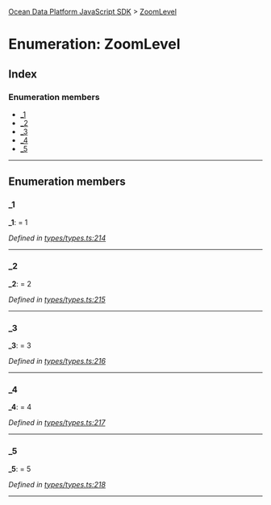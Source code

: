 [Ocean Data Platform JavaScript SDK](../README.md) > [ZoomLevel](../enums/zoomlevel.md)

# Enumeration: ZoomLevel

## Index

### Enumeration members

* [_1](zoomlevel.md#_1)
* [_2](zoomlevel.md#_2)
* [_3](zoomlevel.md#_3)
* [_4](zoomlevel.md#_4)
* [_5](zoomlevel.md#_5)

---

## Enumeration members

<a id="_1"></a>

###  _1

**_1**:  = 1

*Defined in [types/types.ts:214](https://github.com/C4IROcean/ODP-sdk-js/blob/493a038/source/types/types.ts#L214)*

___
<a id="_2"></a>

###  _2

**_2**:  = 2

*Defined in [types/types.ts:215](https://github.com/C4IROcean/ODP-sdk-js/blob/493a038/source/types/types.ts#L215)*

___
<a id="_3"></a>

###  _3

**_3**:  = 3

*Defined in [types/types.ts:216](https://github.com/C4IROcean/ODP-sdk-js/blob/493a038/source/types/types.ts#L216)*

___
<a id="_4"></a>

###  _4

**_4**:  = 4

*Defined in [types/types.ts:217](https://github.com/C4IROcean/ODP-sdk-js/blob/493a038/source/types/types.ts#L217)*

___
<a id="_5"></a>

###  _5

**_5**:  = 5

*Defined in [types/types.ts:218](https://github.com/C4IROcean/ODP-sdk-js/blob/493a038/source/types/types.ts#L218)*

___

